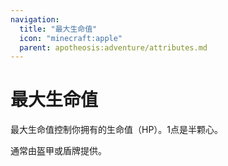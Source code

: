 ```yaml
---
navigation:
  title: "最大生命值"
  icon: "minecraft:apple"
  parent: apotheosis:adventure/attributes.md
---
```


# 最大生命值

<Color id="blue">最大生命值</Color>控制你拥有的生命值（HP）。1点是半颗心。

通常由盔甲或盾牌提供。

